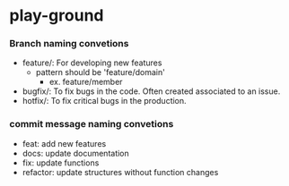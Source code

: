 # play-ground


### Branch naming convetions
- feature/: For developing new features
  - pattern should be 'feature/domain'
    - ex. feature/member
- bugfix/: To fix bugs in the code. Often created associated to an issue.
- hotfix/: To fix critical bugs in the production.

### commit message naming convetions
- feat: add new features
- docs: update documentation
- fix: update functions
- refactor: update structures without function changes
